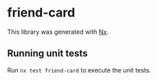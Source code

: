 # friend-card

This library was generated with [Nx](https://nx.dev).

## Running unit tests

Run `nx test friend-card` to execute the unit tests.
